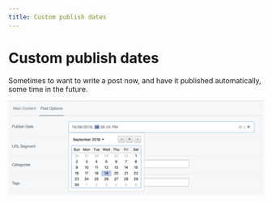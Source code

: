 ```yaml
---
title: Custom publish dates
---
```


# Custom publish dates

Sometimes to want to write a post now, and have it published automatically, some time in the future.

![](_images/post-publish-date.png)
